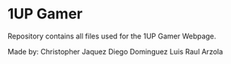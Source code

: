 # 1UP Gamer

Repository contains all files used for the 1UP Gamer Webpage.

Made by:
Christopher Jaquez
Diego Dominguez
Luis Raul Arzola
